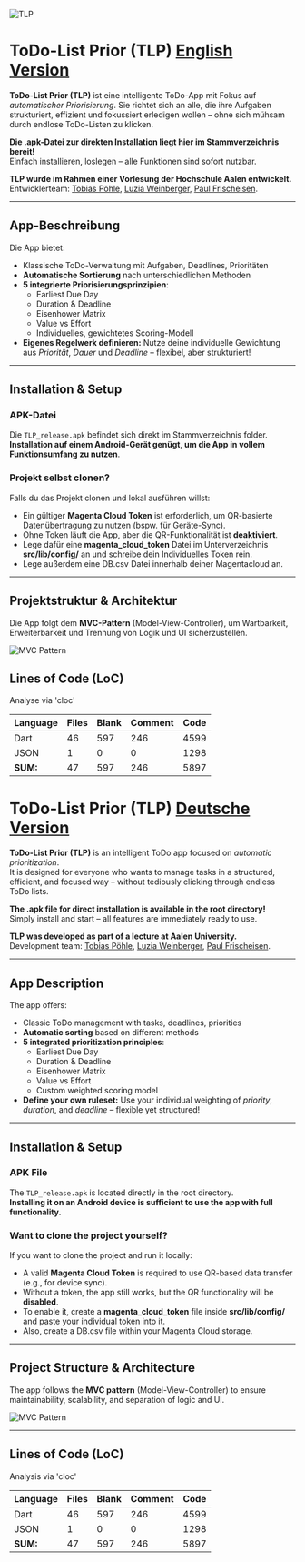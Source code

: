 ![TLP](src/lib/config/logo_black_background.png)

# ToDo-List Prior (TLP) [English Version](#todo-list-prior-tlp-deutsche-version)

**ToDo-List Prior (TLP)** ist eine intelligente ToDo-App mit Fokus auf *automatischer Priorisierung*. Sie richtet sich an alle, die ihre Aufgaben strukturiert, effizient und fokussiert erledigen wollen – ohne sich mühsam durch endlose ToDo-Listen zu klicken.  

**Die .apk-Datei zur direkten Installation liegt hier im Stammverzeichnis bereit!**  
Einfach installieren, loslegen – alle Funktionen sind sofort nutzbar.

**TLP wurde im Rahmen einer Vorlesung der Hochschule Aalen entwickelt.**  
Entwicklerteam: [Tobias Pöhle](https://github.com/T-P-1-4/), [Luzia Weinberger](https://github.com/luziaw), [Paul Frischeisen](https://github.com/paulfrischeisen). 

---

## App-Beschreibung

Die App bietet:
- Klassische ToDo-Verwaltung mit Aufgaben, Deadlines, Prioritäten
- **Automatische Sortierung** nach unterschiedlichen Methoden
- **5 integrierte Priorisierungsprinzipien**:
  - Earliest Due Day  
  - Duration & Deadline  
  - Eisenhower Matrix  
  - Value vs Effort  
  - Individuelles, gewichtetes Scoring-Modell
- **Eigenes Regelwerk definieren:** Nutze deine individuelle Gewichtung aus *Priorität*, *Dauer* und *Deadline* – flexibel, aber strukturiert!

---

## Installation & Setup

### APK-Datei
Die `TLP_release.apk` befindet sich direkt im Stammverzeichnis folder.  
**Installation auf einem Android-Gerät genügt, um die App in vollem Funktionsumfang zu nutzen**.

### Projekt selbst clonen?
Falls du das Projekt clonen und lokal ausführen willst:
- Ein gültiger **Magenta Cloud Token** ist erforderlich, um QR-basierte Datenübertragung zu nutzen (bspw. für Geräte-Sync).
- Ohne Token läuft die App, aber die QR-Funktionalität ist **deaktiviert**.
- Lege dafür eine **magenta_cloud_token** Datei im Unterverzeichnis **src/lib/config/** an und schreibe dein Individuelles Token rein.
- Lege außerdem eine DB.csv Datei innerhalb deiner Magentacloud an.

---

## Projektstruktur & Architektur

Die App folgt dem **MVC-Pattern** (Model-View-Controller), um Wartbarkeit, Erweiterbarkeit und Trennung von Logik und UI sicherzustellen.

![MVC Pattern](architecture/MVC_Pattern.png)

## Lines of Code (LoC)

Analyse via 'cloc'

| Language | Files | Blank | Comment | Code |
|----------|-------|-------|---------|------|
| Dart     | 46    | 597   | 246     | 4599 |
| JSON     | 1     | 0     | 0       | 1298 |
| **SUM:** | 47    | 597   | 246     | 5897 |


# ToDo-List Prior (TLP) [Deutsche Version](#todo-list-prior-tlp-english-version)

**ToDo-List Prior (TLP)** is an intelligent ToDo app focused on *automatic prioritization*.  
It is designed for everyone who wants to manage tasks in a structured, efficient, and focused way – without tediously clicking through endless ToDo lists.  

**The .apk file for direct installation is available in the root directory!**  
Simply install and start – all features are immediately ready to use.

**TLP was developed as part of a lecture at Aalen University.**  
Development team: [Tobias Pöhle](https://github.com/T-P-1-4/), [Luzia Weinberger](https://github.com/luziaw), [Paul Frischeisen](https://github.com/paulfrischeisen). 

---

## App Description

The app offers:
- Classic ToDo management with tasks, deadlines, priorities
- **Automatic sorting** based on different methods
- **5 integrated prioritization principles**:
  - Earliest Due Day  
  - Duration & Deadline  
  - Eisenhower Matrix  
  - Value vs Effort  
  - Custom weighted scoring model
- **Define your own ruleset:** Use your individual weighting of *priority*, *duration*, and *deadline* – flexible yet structured!

---

## Installation & Setup

### APK File
The `TLP_release.apk` is located directly in the root directory.  
**Installing it on an Android device is sufficient to use the app with full functionality.**

### Want to clone the project yourself?
If you want to clone the project and run it locally:
- A valid **Magenta Cloud Token** is required to use QR-based data transfer (e.g., for device sync).
- Without a token, the app still works, but the QR functionality will be **disabled**.
- To enable it, create a **magenta_cloud_token** file inside **src/lib/config/** and paste your individual token into it.
- Also, create a DB.csv file within your Magenta Cloud storage.

---

## Project Structure & Architecture

The app follows the **MVC pattern** (Model-View-Controller) to ensure maintainability, scalability, and separation of logic and UI.

![MVC Pattern](architecture/MVC_Pattern.png)

---

## Lines of Code (LoC)

Analysis via 'cloc'

| Language | Files | Blank | Comment | Code |
|----------|-------|-------|---------|------|
| Dart     | 46    | 597   | 246     | 4599 |
| JSON     | 1     | 0     | 0       | 1298 |
| **SUM:** | 47    | 597   | 246     | 5897 |
